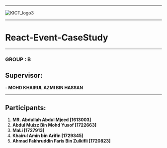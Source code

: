 * * * * *
![KICT_logo3](https://github.com/GroupB-Project-CaseStudy/React-Event/blob/main/assets/KICT_logo3.jpg?raw=true)
* * * * *
# **React-Event-CaseStudy**
* * * * *
### GROUP  : **B**
## Supervisor:

**- MOHD KHAIRUL AZMI BIN HASSAN**
* * * * *

## Participants:

1. **MR. Abdullah Abdul Mjeed [1613003]**
2. **Abdul Muizz Bin Mohd Yusof [1722663]**
3. **MaLi [1727913]**
4. **Khairul Amin bin Arifin [1729345]**
5. **Ahmad Fakhruddin Faris Bin Zulkifli [1720823]**



